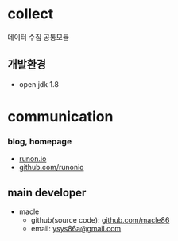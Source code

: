 # collect
데이터 수집 공통모듈

## 개발환경
- open jdk 1.8

# communication
### blog, homepage
- [runon.io](https://runon.io)
- [github.com/runonio](https://github.com/runonio)



## main developer
- macle
  - github(source code): [github.com/macle86](https://github.com/macle86)
  - email: ysys86a@gmail.com
